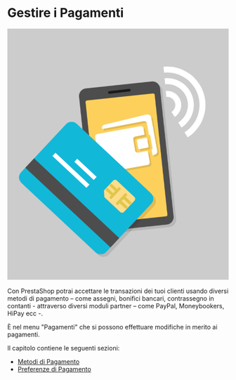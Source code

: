 # Gestire i Pagamenti

![](../../../.gitbook/assets/54267190.png)

Con PrestaShop potrai accettare le transazioni dei tuoi clienti usando diversi metodi di pagamento – come assegni, bonifici bancari, contrassegno in contanti - attraverso diversi moduli partner – come PayPal, Moneybookers, HiPay ecc -.

È nel menu "Pagamenti" che si possono effettuare modifiche in merito ai pagamenti.

Il capitolo contiene le seguenti sezioni:

* [Metodi di Pagamento](metodi-di-pagamento.md)
* [Preferenze di Pagamento](preferenze-di-pagamento.md)

